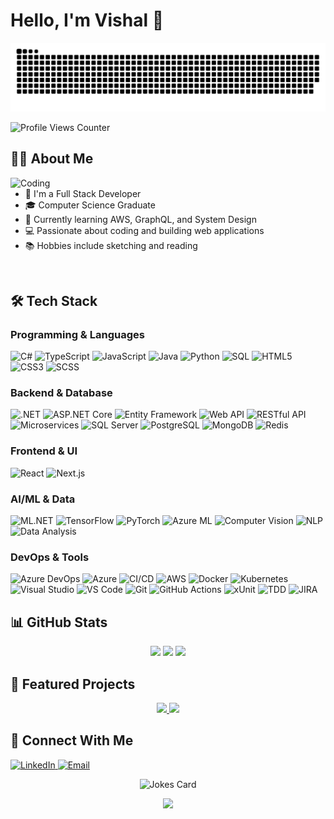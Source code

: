 # Hello, I'm Vishal 👋

<!-- Snake Animation - Simple Alternative -->
<p align="center">
  <img src="https://raw.githubusercontent.com/platane/platane/output/github-contribution-grid-snake-dark.svg" alt="Snake Animation" />
</p>

<!-- Profile Views Counter -->
<p align="left">
  <img src="https://komarev.com/ghpvc/?username=Viraj012&style=flat-square&color=blue" alt="Profile Views Counter"/>
</p>

## 👨‍💻 About Me

<div>
  <img align="right" alt="Coding" width="650" src="https://github-production-user-asset-6210df.s3.amazonaws.com/22963968/335849552-f03a6539-5f5e-4e29-8cc5-8f2138660440.png?X-Amz-Algorithm=AWS4-HMAC-SHA256&X-Amz-Credential=AKIAVCODYLSA53PQK4ZA%2F20250325%2Fus-east-1%2Fs3%2Faws4_request&X-Amz-Date=20250325T030009Z&X-Amz-Expires=300&X-Amz-Signature=376a2cd746cea6bf38b9808625985fac4bc9e11e73764a99c68eeb99382e49e7&X-Amz-SignedHeaders=host">
  
  - 🔭 I'm a Full Stack Developer
  - 🎓 Computer Science Graduate
  - 🌱 Currently learning AWS, GraphQL, and System Design
  - 💻 Passionate about coding and building web applications
  - 📚 Hobbies include sketching and reading
</div>

<br clear="right"/>

## 🛠️ Tech Stack

### Programming & Languages
![C#](https://img.shields.io/badge/-C%23-239120?style=for-the-badge&logo=c-sharp&logoColor=white)
![TypeScript](https://img.shields.io/badge/-TypeScript-3178C6?style=for-the-badge&logo=typescript&logoColor=white)
![JavaScript](https://img.shields.io/badge/-JavaScript-F7DF1E?style=for-the-badge&logo=javascript&logoColor=black)
![Java](https://img.shields.io/badge/-Java-ED8B00?style=for-the-badge&logo=java&logoColor=white)
![Python](https://img.shields.io/badge/-Python-3776AB?style=for-the-badge&logo=python&logoColor=white)
![SQL](https://img.shields.io/badge/-SQL-CC2927?style=for-the-badge&logo=sql&logoColor=white)
![HTML5](https://img.shields.io/badge/-HTML5-E34F26?style=for-the-badge&logo=html5&logoColor=white)
![CSS3](https://img.shields.io/badge/-CSS3-1572B6?style=for-the-badge&logo=css3&logoColor=white)
![SCSS](https://img.shields.io/badge/-SCSS-CC6699?style=for-the-badge&logo=sass&logoColor=white)

### Backend & Database
![.NET](https://img.shields.io/badge/-.NET-512BD4?style=for-the-badge&logo=dotnet&logoColor=white)
![ASP.NET Core](https://img.shields.io/badge/-ASP.NET_Core-512BD4?style=for-the-badge&logo=dotnet&logoColor=white)
![Entity Framework](https://img.shields.io/badge/-Entity_Framework-512BD4?style=for-the-badge&logo=dotnet&logoColor=white)
![Web API](https://img.shields.io/badge/-Web_API-5C2D91?style=for-the-badge&logo=dotnet&logoColor=white)
![RESTful API](https://img.shields.io/badge/-RESTful_API-FF6C37?style=for-the-badge&logo=postman&logoColor=white)
![Microservices](https://img.shields.io/badge/-Microservices-47A248?style=for-the-badge&logo=nestjs&logoColor=white)
![SQL Server](https://img.shields.io/badge/-SQL_Server-CC2927?style=for-the-badge&logo=microsoft-sql-server&logoColor=white)
![PostgreSQL](https://img.shields.io/badge/-PostgreSQL-336791?style=for-the-badge&logo=postgresql&logoColor=white)
![MongoDB](https://img.shields.io/badge/-MongoDB-47A248?style=for-the-badge&logo=mongodb&logoColor=white)
![Redis](https://img.shields.io/badge/-Redis-DC382D?style=for-the-badge&logo=redis&logoColor=white)

### Frontend & UI
![React](https://img.shields.io/badge/-React-61DAFB?style=for-the-badge&logo=react&logoColor=black)
![Next.js](https://img.shields.io/badge/-Next.js-000000?style=for-the-badge&logo=next.js&logoColor=white)

### AI/ML & Data
![ML.NET](https://img.shields.io/badge/-ML.NET-512BD4?style=for-the-badge&logo=dotnet&logoColor=white)
![TensorFlow](https://img.shields.io/badge/-TensorFlow-FF6F00?style=for-the-badge&logo=tensorflow&logoColor=white)
![PyTorch](https://img.shields.io/badge/-PyTorch-EE4C2C?style=for-the-badge&logo=pytorch&logoColor=white)
![Azure ML](https://img.shields.io/badge/-Azure_Machine_Learning-0078D4?style=for-the-badge&logo=microsoft-azure&logoColor=white)
![Computer Vision](https://img.shields.io/badge/-Computer_Vision-5C2D91?style=for-the-badge&logo=opencv&logoColor=white)
![NLP](https://img.shields.io/badge/-NLP-4285F4?style=for-the-badge&logo=google&logoColor=white)
![Data Analysis](https://img.shields.io/badge/-Data_Analysis-44A833?style=for-the-badge&logo=pandas&logoColor=white)

### DevOps & Tools
![Azure DevOps](https://img.shields.io/badge/-Azure_DevOps-0078D7?style=for-the-badge&logo=azure-devops&logoColor=white)
![Azure](https://img.shields.io/badge/-Azure-0078D4?style=for-the-badge&logo=microsoft-azure&logoColor=white)
![CI/CD](https://img.shields.io/badge/-CI/CD-3C5280?style=for-the-badge&logo=jenkins&logoColor=white)
![AWS](https://img.shields.io/badge/-AWS-232F3E?style=for-the-badge&logo=amazon-aws&logoColor=white)
![Docker](https://img.shields.io/badge/-Docker-2496ED?style=for-the-badge&logo=docker&logoColor=white)
![Kubernetes](https://img.shields.io/badge/-Kubernetes-326CE5?style=for-the-badge&logo=kubernetes&logoColor=white)
![Visual Studio](https://img.shields.io/badge/-Visual_Studio-5C2D91?style=for-the-badge&logo=visual-studio&logoColor=white)
![VS Code](https://img.shields.io/badge/-VS_Code-007ACC?style=for-the-badge&logo=visual-studio-code&logoColor=white)
![Git](https://img.shields.io/badge/-Git-F05032?style=for-the-badge&logo=git&logoColor=white)
![GitHub Actions](https://img.shields.io/badge/-GitHub_Actions-2088FF?style=for-the-badge&logo=github-actions&logoColor=white)
![xUnit](https://img.shields.io/badge/-xUnit-512BD4?style=for-the-badge&logo=dotnet&logoColor=white)
![TDD](https://img.shields.io/badge/-TDD-57b560?style=for-the-badge&logo=checkmarx&logoColor=white)
![JIRA](https://img.shields.io/badge/-JIRA-0052CC?style=for-the-badge&logo=jira&logoColor=white)

## 📊 GitHub Stats

<div align="center">
  <img height="160em" src="https://github-readme-stats.vercel.app/api?username=Viraj012&show_icons=true&theme=tokyonight&hide_border=true&count_private=true" />
  <img height="160em" src="https://github-readme-streak-stats.herokuapp.com/?user=Viraj012&theme=tokyonight&hide_border=true" />
  <img height="160em" src="https://github-readme-stats.vercel.app/api/top-langs/?username=Viraj012&theme=tokyonight&hide_border=true&layout=compact" />
</div>

<!--
<details>
  <summary>⚡ Recent GitHub Activity</summary>
  <br/>
  <img alt="Activity Graph" src="https://github-readme-activity-graph.vercel.app/graph?username=Viraj012&theme=tokyo-night&hide_border=true" />
</details>
-->

## 🚀 Featured Projects

<p align="center">
  <a href="https://github.com/Viraj012/pixwiz">
    <img src="https://github-readme-stats.vercel.app/api/pin/?username=Viraj012&repo=pixwiz&theme=tokyonight&hide_border=true" />
  </a>
  <a href="https://github.com/Viraj012/neu-social-fullstack">
    <img src="https://github-readme-stats.vercel.app/api/pin/?username=Viraj012&repo=neu-social-fullstack&theme=tokyonight&hide_border=true" />
  </a>
</p>

## 🔗 Connect With Me

<p>
  <a href="https://www.linkedin.com/in/vishalrajpurohit226">
    <img src="https://img.shields.io/badge/LinkedIn-0077B5?style=for-the-badge&logo=linkedin&logoColor=white" alt="LinkedIn"/>
  </a>
  <a href="mailto:vishalrajpurohit226@gmail.com">
    <img src="https://img.shields.io/badge/Email-D14836?style=for-the-badge&logo=gmail&logoColor=white" alt="Email"/>
  </a>
</p>

<!-- Random Joke Card -->
<p align="center">
  <img src="https://readme-jokes.vercel.app/api?theme=tokyonight" alt="Jokes Card" />
</p>

<!-- Footer -->
<p align="center">
  <img src="https://capsule-render.vercel.app/api?type=waving&color=gradient&height=100&section=footer" />
</p>
